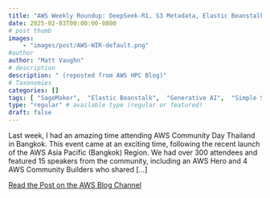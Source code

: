 ```yaml
---
title: "AWS Weekly Roundup: DeepSeek-R1, S3 Metadata, Elastic Beanstalk updates, and more (February 3, 2024)"
date: 2025-02-03T00:00:00-0800
# post thumb
images:
    - "images/post/AWS-WIR-default.png"
#author
author: "Matt Vaughn"
# description
description: " (reposted from AWS HPC Blog)"
# Taxonomies
categories: []
tags: [ "SageMaker",  "Elastic Beanstalk",  "Generative AI",  "Simple Storage Service (S3)",  "Compute",  "Product Launch",  "Bedrock",  "Artificial Intelligence",  "News",  "Amplify",  "Front-End Web & Mobile",  "hpcblog", ]
type: "regular" # available type (regular or featured)
draft: false
---
```


Last week, I had an amazing time attending AWS Community Day Thailand in Bangkok. This event came at an exciting time, following the recent launch of the AWS Asia Pacific (Bangkok) Region. We had over 300 attendees and featured 15 speakers from the community, including an AWS Hero and 4 AWS Community Builders who shared […]

<a href="https://aws.amazon.com/blogs/aws/aws-weekly-roundup-deepseek-r1-s3-metadata-elastic-beanstalk-updates-and-more-february-3-2024/" class="btn btn-primary btn-lg active" role="button" aria-pressed="true" style="margin-top: 8px;">Read the Post on the AWS Blog Channel</a>